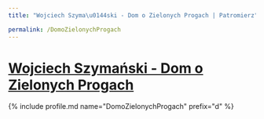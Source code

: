 ```yaml
---
title: "Wojciech Szyma\u0144ski - Dom o Zielonych Progach | Patromierz"

permalink: /DomoZielonychProgach
---
```


# [Wojciech Szymański - Dom o Zielonych Progach](https://patronite.pl/DomoZielonychProgach)

{% include profile.md name="DomoZielonychProgach" prefix="d" %}
